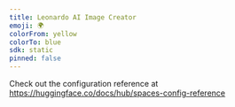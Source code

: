 ```yaml
---
title: Leonardo AI Image Creator
emoji: 🌍
colorFrom: yellow
colorTo: blue
sdk: static
pinned: false
---
```


Check out the configuration reference at https://huggingface.co/docs/hub/spaces-config-reference
